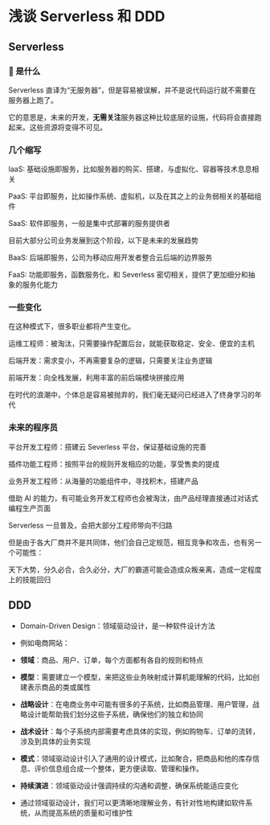 # 浅谈 Serverless 和 DDD

## Serverless

### 🌟 是什么

Serverless 直译为“无服务器”，但是容易被误解，并不是说代码运行就不需要在服务器上跑了。

它的意思是，未来的开发，**无需关注**服务器这种比较底层的设施，代码将会直接跑起来。这些资源将变得不可见。

### 几个缩写

IaaS: 基础设施即服务，比如服务器的购买、搭建，与虚拟化、容器等技术息息相关

PaaS: 平台即服务，比如操作系统、虚拟机，以及在其之上的业务弱相关的基础组件

SaaS: 软件即服务，一般是集中式部署的服务提供者

目前大部分公司业务发展到这个阶段，以下是未来的发展趋势

BaaS: 后端即服务，公司为移动应用开发者整合云后端的边界服务

FaaS: 功能即服务，函数服务化，和 Severless 密切相关，提供了更加细分和抽象的服务化能力

### 一些变化

在这种模式下，很多职业都将产生变化。

运维工程师：被淘汰，只需要操作配置后台，就能获取稳定、安全、便宜的主机

后端开发：需求变小，不再需要复杂的逻辑，只需要关注业务逻辑

前端开发：向全栈发展，利用丰富的前后端模块拼接应用

在时代的浪潮中，个体总是容易被抛弃的，我们毫无疑问已经进入了终身学习的年代

### 未来的程序员

平台开发工程师：搭建云 Severless 平台，保证基础设施的完善

插件功能工程师：按照平台的规则开发相应的功能，享受售卖的提成

业务开发工程师：从海量的功能组件中，寻找积木，搭建产品

借助 AI 的能力，有可能业务开发工程师也会被淘汰，由产品经理直接通过对话式编程生产页面

Serverless 一旦普及，会把大部分工程师带向不归路

但是由于各大厂商并不是共同体，他们会自己定规范，相互竞争和攻击，也有另一个可能性：

天下大势，分久必合，合久必分，大厂的霸道可能会造成众叛亲离，造成一定程度上的技能回归

## DDD

- Domain-Driven Design：领域驱动设计，是一种软件设计方法

- 例如电商网站：

- **领域**：商品、用户、订单，每个方面都有各自的规则和特点

- **模型**：需要建立一个模型，来把这些业务映射成计算机能理解的代码，比如创建表示商品的类或属性

- **战略设计**：在电商业务中可能有很多的子系统，比如商品管理、用户管理，战略设计能帮助我们划分这些子系统，确保他们的独立和协同

- **战术设计**：每个子系统内部需要考虑具体的实现，例如购物车、订单的流转，涉及到具体的业务实现

- **模式**：领域驱动设计引入了通用的设计模式，比如聚合，把商品和他的库存信息、评价信息组合成一个整体，更方便读取、管理和操作。

- **持续演进**：领域驱动设计强调持续的沟通和调整，确保系统能适应变化

- 通过领域驱动设计，我们可以更清晰地理解业务，有针对性地构建如软件系统，从而提高系统的质量和可维护性
